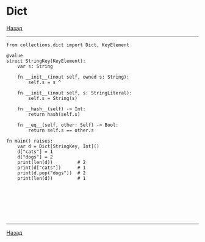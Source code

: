 # Dict

[Назад][back]

---

```mojo
from collections.dict import Dict, KeyElement

@value
struct StringKey(KeyElement):
    var s: String

    fn __init__(inout self, owned s: String):
        self.s = s ^

    fn __init__(inout self, s: StringLiteral):
        self.s = String(s)

    fn __hash__(self) -> Int:
        return hash(self.s)

    fn __eq__(self, other: Self) -> Bool:
        return self.s == other.s

fn main() raises:
    var d = Dict[StringKey, Int]()
    d["cats"] = 1
    d["dogs"] = 2
    print(len(d))         # 2
    print(d["cats"])      # 1
    print(d.pop("dogs"))  # 2
    print(len(d))         # 1
```

```mojo

```

```mojo

```

```mojo

```

```mojo

```

```mojo

```

```mojo

```

```mojo

```

---

[Назад][back]

[back]: <.> "Назад к оглавлению"